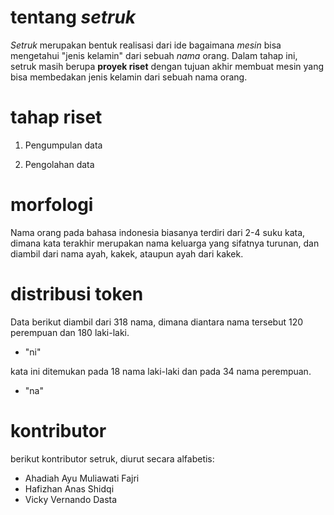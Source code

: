 # tentang *setruk*

*Setruk* merupakan bentuk realisasi dari ide
bagaimana *mesin* bisa mengetahui "jenis kelamin" dari sebuah *nama* orang. Dalam tahap ini, setruk masih berupa **proyek riset** dengan tujuan akhir
membuat mesin yang bisa membedakan jenis kelamin dari sebuah nama orang.


# tahap riset

1. Pengumpulan data

2. Pengolahan data


# morfologi 

Nama orang pada bahasa indonesia biasanya terdiri dari 2-4 suku kata, dimana kata terakhir merupakan nama keluarga yang sifatnya turunan, dan diambil dari nama ayah, kakek, ataupun ayah dari kakek. 


# distribusi token 

Data berikut diambil dari 318 nama, dimana diantara nama tersebut 120 perempuan dan 180 laki-laki. 

- "ni" 

kata ini ditemukan pada 18 nama laki-laki dan pada 34 nama perempuan.

- "na"



# kontributor

berikut kontributor setruk, diurut secara alfabetis:

- Ahadiah Ayu Muliawati Fajri
- Hafizhan Anas Shidqi
- Vicky Vernando Dasta



